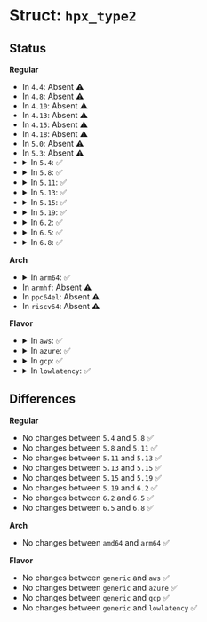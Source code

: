 # Struct: <code>hpx_type2</code>

## Status
<b>Regular</b>
<ul>
<li>
In <code>4.4</code>: Absent ⚠️
</li>
<li>
In <code>4.8</code>: Absent ⚠️
</li>
<li>
In <code>4.10</code>: Absent ⚠️
</li>
<li>
In <code>4.13</code>: Absent ⚠️
</li>
<li>
In <code>4.15</code>: Absent ⚠️
</li>
<li>
In <code>4.18</code>: Absent ⚠️
</li>
<li>
In <code>5.0</code>: Absent ⚠️
</li>
<li>
In <code>5.3</code>: Absent ⚠️
</li>
<li>
<details>
<summary>In <code>5.4</code>: ✅</summary>

```c
struct hpx_type2 {
    u32 revision;
    u32 unc_err_mask_and;
    u32 unc_err_mask_or;
    u32 unc_err_sever_and;
    u32 unc_err_sever_or;
    u32 cor_err_mask_and;
    u32 cor_err_mask_or;
    u32 adv_err_cap_and;
    u32 adv_err_cap_or;
    u16 pci_exp_devctl_and;
    u16 pci_exp_devctl_or;
    u16 pci_exp_lnkctl_and;
    u16 pci_exp_lnkctl_or;
    u32 sec_unc_err_sever_and;
    u32 sec_unc_err_sever_or;
    u32 sec_unc_err_mask_and;
    u32 sec_unc_err_mask_or;
};
```
</details>
</li>
<li>
<details>
<summary>In <code>5.8</code>: ✅</summary>

```c
struct hpx_type2 {
    u32 revision;
    u32 unc_err_mask_and;
    u32 unc_err_mask_or;
    u32 unc_err_sever_and;
    u32 unc_err_sever_or;
    u32 cor_err_mask_and;
    u32 cor_err_mask_or;
    u32 adv_err_cap_and;
    u32 adv_err_cap_or;
    u16 pci_exp_devctl_and;
    u16 pci_exp_devctl_or;
    u16 pci_exp_lnkctl_and;
    u16 pci_exp_lnkctl_or;
    u32 sec_unc_err_sever_and;
    u32 sec_unc_err_sever_or;
    u32 sec_unc_err_mask_and;
    u32 sec_unc_err_mask_or;
};
```
</details>
</li>
<li>
<details>
<summary>In <code>5.11</code>: ✅</summary>

```c
struct hpx_type2 {
    u32 revision;
    u32 unc_err_mask_and;
    u32 unc_err_mask_or;
    u32 unc_err_sever_and;
    u32 unc_err_sever_or;
    u32 cor_err_mask_and;
    u32 cor_err_mask_or;
    u32 adv_err_cap_and;
    u32 adv_err_cap_or;
    u16 pci_exp_devctl_and;
    u16 pci_exp_devctl_or;
    u16 pci_exp_lnkctl_and;
    u16 pci_exp_lnkctl_or;
    u32 sec_unc_err_sever_and;
    u32 sec_unc_err_sever_or;
    u32 sec_unc_err_mask_and;
    u32 sec_unc_err_mask_or;
};
```
</details>
</li>
<li>
<details>
<summary>In <code>5.13</code>: ✅</summary>

```c
struct hpx_type2 {
    u32 revision;
    u32 unc_err_mask_and;
    u32 unc_err_mask_or;
    u32 unc_err_sever_and;
    u32 unc_err_sever_or;
    u32 cor_err_mask_and;
    u32 cor_err_mask_or;
    u32 adv_err_cap_and;
    u32 adv_err_cap_or;
    u16 pci_exp_devctl_and;
    u16 pci_exp_devctl_or;
    u16 pci_exp_lnkctl_and;
    u16 pci_exp_lnkctl_or;
    u32 sec_unc_err_sever_and;
    u32 sec_unc_err_sever_or;
    u32 sec_unc_err_mask_and;
    u32 sec_unc_err_mask_or;
};
```
</details>
</li>
<li>
<details>
<summary>In <code>5.15</code>: ✅</summary>

```c
struct hpx_type2 {
    u32 revision;
    u32 unc_err_mask_and;
    u32 unc_err_mask_or;
    u32 unc_err_sever_and;
    u32 unc_err_sever_or;
    u32 cor_err_mask_and;
    u32 cor_err_mask_or;
    u32 adv_err_cap_and;
    u32 adv_err_cap_or;
    u16 pci_exp_devctl_and;
    u16 pci_exp_devctl_or;
    u16 pci_exp_lnkctl_and;
    u16 pci_exp_lnkctl_or;
    u32 sec_unc_err_sever_and;
    u32 sec_unc_err_sever_or;
    u32 sec_unc_err_mask_and;
    u32 sec_unc_err_mask_or;
};
```
</details>
</li>
<li>
<details>
<summary>In <code>5.19</code>: ✅</summary>

```c
struct hpx_type2 {
    u32 revision;
    u32 unc_err_mask_and;
    u32 unc_err_mask_or;
    u32 unc_err_sever_and;
    u32 unc_err_sever_or;
    u32 cor_err_mask_and;
    u32 cor_err_mask_or;
    u32 adv_err_cap_and;
    u32 adv_err_cap_or;
    u16 pci_exp_devctl_and;
    u16 pci_exp_devctl_or;
    u16 pci_exp_lnkctl_and;
    u16 pci_exp_lnkctl_or;
    u32 sec_unc_err_sever_and;
    u32 sec_unc_err_sever_or;
    u32 sec_unc_err_mask_and;
    u32 sec_unc_err_mask_or;
};
```
</details>
</li>
<li>
<details>
<summary>In <code>6.2</code>: ✅</summary>

```c
struct hpx_type2 {
    u32 revision;
    u32 unc_err_mask_and;
    u32 unc_err_mask_or;
    u32 unc_err_sever_and;
    u32 unc_err_sever_or;
    u32 cor_err_mask_and;
    u32 cor_err_mask_or;
    u32 adv_err_cap_and;
    u32 adv_err_cap_or;
    u16 pci_exp_devctl_and;
    u16 pci_exp_devctl_or;
    u16 pci_exp_lnkctl_and;
    u16 pci_exp_lnkctl_or;
    u32 sec_unc_err_sever_and;
    u32 sec_unc_err_sever_or;
    u32 sec_unc_err_mask_and;
    u32 sec_unc_err_mask_or;
};
```
</details>
</li>
<li>
<details>
<summary>In <code>6.5</code>: ✅</summary>

```c
struct hpx_type2 {
    u32 revision;
    u32 unc_err_mask_and;
    u32 unc_err_mask_or;
    u32 unc_err_sever_and;
    u32 unc_err_sever_or;
    u32 cor_err_mask_and;
    u32 cor_err_mask_or;
    u32 adv_err_cap_and;
    u32 adv_err_cap_or;
    u16 pci_exp_devctl_and;
    u16 pci_exp_devctl_or;
    u16 pci_exp_lnkctl_and;
    u16 pci_exp_lnkctl_or;
    u32 sec_unc_err_sever_and;
    u32 sec_unc_err_sever_or;
    u32 sec_unc_err_mask_and;
    u32 sec_unc_err_mask_or;
};
```
</details>
</li>
<li>
<details>
<summary>In <code>6.8</code>: ✅</summary>

```c
struct hpx_type2 {
    u32 revision;
    u32 unc_err_mask_and;
    u32 unc_err_mask_or;
    u32 unc_err_sever_and;
    u32 unc_err_sever_or;
    u32 cor_err_mask_and;
    u32 cor_err_mask_or;
    u32 adv_err_cap_and;
    u32 adv_err_cap_or;
    u16 pci_exp_devctl_and;
    u16 pci_exp_devctl_or;
    u16 pci_exp_lnkctl_and;
    u16 pci_exp_lnkctl_or;
    u32 sec_unc_err_sever_and;
    u32 sec_unc_err_sever_or;
    u32 sec_unc_err_mask_and;
    u32 sec_unc_err_mask_or;
};
```
</details>
</li>
</ul>
<b>Arch</b>
<ul>
<li>
<details>
<summary>In <code>arm64</code>: ✅</summary>

```c
struct hpx_type2 {
    u32 revision;
    u32 unc_err_mask_and;
    u32 unc_err_mask_or;
    u32 unc_err_sever_and;
    u32 unc_err_sever_or;
    u32 cor_err_mask_and;
    u32 cor_err_mask_or;
    u32 adv_err_cap_and;
    u32 adv_err_cap_or;
    u16 pci_exp_devctl_and;
    u16 pci_exp_devctl_or;
    u16 pci_exp_lnkctl_and;
    u16 pci_exp_lnkctl_or;
    u32 sec_unc_err_sever_and;
    u32 sec_unc_err_sever_or;
    u32 sec_unc_err_mask_and;
    u32 sec_unc_err_mask_or;
};
```
</details>
</li>
<li>
In <code>armhf</code>: Absent ⚠️
</li>
<li>
In <code>ppc64el</code>: Absent ⚠️
</li>
<li>
In <code>riscv64</code>: Absent ⚠️
</li>
</ul>
<b>Flavor</b>
<ul>
<li>
<details>
<summary>In <code>aws</code>: ✅</summary>

```c
struct hpx_type2 {
    u32 revision;
    u32 unc_err_mask_and;
    u32 unc_err_mask_or;
    u32 unc_err_sever_and;
    u32 unc_err_sever_or;
    u32 cor_err_mask_and;
    u32 cor_err_mask_or;
    u32 adv_err_cap_and;
    u32 adv_err_cap_or;
    u16 pci_exp_devctl_and;
    u16 pci_exp_devctl_or;
    u16 pci_exp_lnkctl_and;
    u16 pci_exp_lnkctl_or;
    u32 sec_unc_err_sever_and;
    u32 sec_unc_err_sever_or;
    u32 sec_unc_err_mask_and;
    u32 sec_unc_err_mask_or;
};
```
</details>
</li>
<li>
<details>
<summary>In <code>azure</code>: ✅</summary>

```c
struct hpx_type2 {
    u32 revision;
    u32 unc_err_mask_and;
    u32 unc_err_mask_or;
    u32 unc_err_sever_and;
    u32 unc_err_sever_or;
    u32 cor_err_mask_and;
    u32 cor_err_mask_or;
    u32 adv_err_cap_and;
    u32 adv_err_cap_or;
    u16 pci_exp_devctl_and;
    u16 pci_exp_devctl_or;
    u16 pci_exp_lnkctl_and;
    u16 pci_exp_lnkctl_or;
    u32 sec_unc_err_sever_and;
    u32 sec_unc_err_sever_or;
    u32 sec_unc_err_mask_and;
    u32 sec_unc_err_mask_or;
};
```
</details>
</li>
<li>
<details>
<summary>In <code>gcp</code>: ✅</summary>

```c
struct hpx_type2 {
    u32 revision;
    u32 unc_err_mask_and;
    u32 unc_err_mask_or;
    u32 unc_err_sever_and;
    u32 unc_err_sever_or;
    u32 cor_err_mask_and;
    u32 cor_err_mask_or;
    u32 adv_err_cap_and;
    u32 adv_err_cap_or;
    u16 pci_exp_devctl_and;
    u16 pci_exp_devctl_or;
    u16 pci_exp_lnkctl_and;
    u16 pci_exp_lnkctl_or;
    u32 sec_unc_err_sever_and;
    u32 sec_unc_err_sever_or;
    u32 sec_unc_err_mask_and;
    u32 sec_unc_err_mask_or;
};
```
</details>
</li>
<li>
<details>
<summary>In <code>lowlatency</code>: ✅</summary>

```c
struct hpx_type2 {
    u32 revision;
    u32 unc_err_mask_and;
    u32 unc_err_mask_or;
    u32 unc_err_sever_and;
    u32 unc_err_sever_or;
    u32 cor_err_mask_and;
    u32 cor_err_mask_or;
    u32 adv_err_cap_and;
    u32 adv_err_cap_or;
    u16 pci_exp_devctl_and;
    u16 pci_exp_devctl_or;
    u16 pci_exp_lnkctl_and;
    u16 pci_exp_lnkctl_or;
    u32 sec_unc_err_sever_and;
    u32 sec_unc_err_sever_or;
    u32 sec_unc_err_mask_and;
    u32 sec_unc_err_mask_or;
};
```
</details>
</li>
</ul>

## Differences
<b>Regular</b>
<ul>
<li>
No changes between <code>5.4</code> and <code>5.8</code> ✅
</li>
<li>
No changes between <code>5.8</code> and <code>5.11</code> ✅
</li>
<li>
No changes between <code>5.11</code> and <code>5.13</code> ✅
</li>
<li>
No changes between <code>5.13</code> and <code>5.15</code> ✅
</li>
<li>
No changes between <code>5.15</code> and <code>5.19</code> ✅
</li>
<li>
No changes between <code>5.19</code> and <code>6.2</code> ✅
</li>
<li>
No changes between <code>6.2</code> and <code>6.5</code> ✅
</li>
<li>
No changes between <code>6.5</code> and <code>6.8</code> ✅
</li>
</ul>
<b>Arch</b>
<ul>
<li>
No changes between <code>amd64</code> and <code>arm64</code> ✅
</li>
</ul>
<b>Flavor</b>
<ul>
<li>
No changes between <code>generic</code> and <code>aws</code> ✅
</li>
<li>
No changes between <code>generic</code> and <code>azure</code> ✅
</li>
<li>
No changes between <code>generic</code> and <code>gcp</code> ✅
</li>
<li>
No changes between <code>generic</code> and <code>lowlatency</code> ✅
</li>
</ul>
